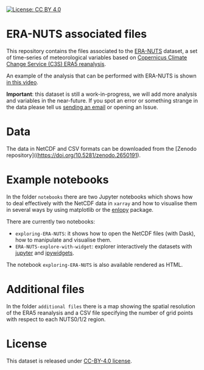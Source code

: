  [![License: CC BY 4.0](https://img.shields.io/badge/License-CC%20BY%204.0-lightgrey.svg)](https://creativecommons.org/licenses/by/4.0/)
# ERA-NUTS associated files

This repository contains the files associated to the [ERA-NUTS](https://doi.org/10.5281/zenodo.2650191) dataset, a set of time-series of meteorological variables based on [Copernicus Climate Change Service (C3S) ERA5 reanalysis](https://climate.copernicus.eu/climate-reanalysis). 

An example of the analysis that can be performed with ERA-NUTS is shown [in this video](https://youtu.be/zVeF8Dv6jlE).

**Important**: this dataset is still a work-in-progress, we will add more analysis and variables in the near-future. If you spot an error or something strange in the data please tell us [sending an email](mailto:matteo.de-felice@ec.europa.eu) or opening an Issue.

# Data
The data in NetCDF and CSV formats can be downloaded from the [Zenodo repository]((https://doi.org/10.5281/zenodo.2650191).

# Example notebooks
In the folder `notebooks` there are two Jupyter notebooks which shows how to deal effectively with the NetCDF data in `xarray` and how to visualise them in several ways by using matplotlib or the [enlopy](https://github.com/kavvkon/enlopy) package. 

There are currently two notebooks: 
  - `exploring-ERA-NUTS`: it shows how to open the NetCDF files (with Dask), how to manipulate and visualise them. 
  - `ERA-NUTS-explore-with-widget`: explorer interactively the datasets with [jupyter](https://jupyter.org/) and [ipywidgets](https://ipywidgets.readthedocs.io/en/stable/).

The notebook `exploring-ERA-NUTS` is also available rendered as HTML. 

# Additional files

In the folder `additional files` there is a map showing the spatial resolution of the ERA5 reanalysis and a CSV file specifying the number of grid points with respect to each NUTS0/1/2 region.

# License

This dataset is released under [CC-BY-4.0 license](https://creativecommons.org/licenses/by/4.0/).
